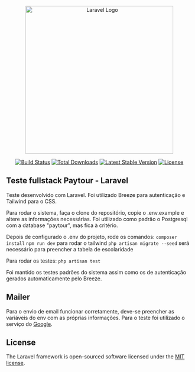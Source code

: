 <p align="center"><a href="https://laravel.com" target="_blank"><img src="https://raw.githubusercontent.com/laravel/art/master/logo-lockup/5%20SVG/2%20CMYK/1%20Full%20Color/laravel-logolockup-cmyk-red.svg" width="400" alt="Laravel Logo"></a></p>

<p align="center">
<a href="https://travis-ci.org/laravel/framework"><img src="https://travis-ci.org/laravel/framework.svg" alt="Build Status"></a>
<a href="https://packagist.org/packages/laravel/framework"><img src="https://img.shields.io/packagist/dt/laravel/framework" alt="Total Downloads"></a>
<a href="https://packagist.org/packages/laravel/framework"><img src="https://img.shields.io/packagist/v/laravel/framework" alt="Latest Stable Version"></a>
<a href="https://packagist.org/packages/laravel/framework"><img src="https://img.shields.io/packagist/l/laravel/framework" alt="License"></a>
</p>

## Teste fullstack Paytour - Laravel

Teste desenvolvido com Laravel.
Foi utilizado Breeze para autenticação e Tailwind para o CSS.

Para rodar o sistema, faça o clone do repositório, copie o .env.example e altere as informações necessárias.
Foi utilizado como padrão o Postgresql com a database "paytour", mas fica à critério.

Depois de configurado o .env do projeto, rode os comandos:
`composer install`
`npm run dev` para rodar o tailwind
`php artisan migrate --seed` será necessário para preencher a tabela de escolaridade

Para rodar os testes:
`php artisan test`

Foi mantido os testes padrões do sistema assim como os de autenticação gerados automaticamente pelo Breeze.

## Mailer

Para o envio de email funcionar corretamente, deve-se preencher as variáveis do env com as próprias informações.
Para o teste foi utilizado o serviço do [Google](https://support.google.com/mail/answer/185833?hl=en).

## License

The Laravel framework is open-sourced software licensed under the [MIT license](https://opensource.org/licenses/MIT).
